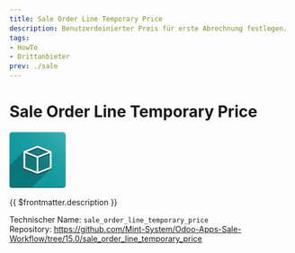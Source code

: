```yaml
---
title: Sale Order Line Temporary Price
description: Benutzerdeinierter Preis für erste Abrechnung festlegen.
tags:
- HowTo
- Drittanbieter
prev: ./sale
---
```

# Sale Order Line Temporary Price
![icon_oms_box](attachments/icon_oms_box.png)

{{ $frontmatter.description }}

Technischer Name: `sale_order_line_temporary_price`\
Repository: <https://github.com/Mint-System/Odoo-Apps-Sale-Workflow/tree/15.0/sale_order_line_temporary_price>